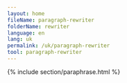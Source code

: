 ```yaml
---
layout: home
fileName: paragraph-rewriter
folderName: rewriter
language: en
lang: uk
permalink: /uk/paragraph-rewriter
tool: paragraph-rewriter
---
```

{% include section/paraphrase.html %}
